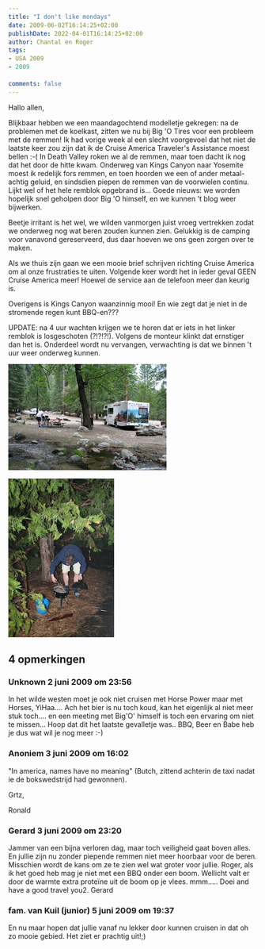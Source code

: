 ```yaml
---
title: "I don't like mondays"
date: 2009-06-02T16:14:25+02:00
publishDate: 2022-04-01T16:14:25+02:00
author: Chantal en Roger
tags:
- USA 2009
- 2009

comments: false
---
```


Hallo allen,

Blijkbaar hebben we een maandagochtend modelletje gekregen: na de problemen met de koelkast, zitten we nu bij Big 'O Tires voor een probleem met de remmen! Ik had vorige week al een slecht voorgevoel dat het niet de laatste keer zou zijn dat ik de Cruise America Traveler's Assistance moest bellen :-( In Death Valley roken we al de remmen, maar toen dacht ik nog dat het door de hitte kwam. Onderweg van Kings Canyon naar Yosemite moest ik redelijk fors remmen, en toen hoorden we een of ander metaal-achtig geluid, en sindsdien piepen de remmen van de voorwielen continu. Lijkt wel of het hele remblok opgebrand is... Goede nieuws: we worden hopelijk snel geholpen door Big 'O himself, en we kunnen 't blog weer bijwerken.

Beetje irritant is het wel, we wilden vanmorgen juist vroeg vertrekken zodat we onderweg nog wat beren zouden kunnen zien. Gelukkig is de camping voor vanavond gereserveerd, dus daar hoeven we ons geen zorgen over te maken.

Als we thuis zijn gaan we een mooie brief schrijven richting Cruise America om al onze frustraties te uiten. Volgende keer wordt het in ieder geval GEEN Cruise America meer! Hoewel de service aan de telefoon meer dan keurig is.

Overigens is Kings Canyon waanzinnig mooi! En wie zegt dat je niet in de stromende regen kunt BBQ-en???

UPDATE: na 4 uur wachten krijgen we te horen dat er iets in het linker remblok is losgeschoten (?!?!?!). Volgens de monteur klinkt dat ernstiger dan het is. Onderdeel wordt nu vervangen, verwachting is dat we binnen 't uur weer onderweg kunnen.

![Kings Canyon](./images/IMG_7510.jpg)

![Kings Canyon](./images/IMG_7477.jpg)

## 4 opmerkingen

### Unknown 2 juni 2009 om 23:56

In het wilde westen moet je ook niet cruisen met Horse Power maar met Horses, YiHaa....
Ach het bier is nu toch koud, kan het eigenlijk al niet meer stuk toch.... en een meeting met Big'O' himself is toch een ervaring om niet te missen... Hoop dat dit het laatste gevalletje was.. BBQ, Beer en Babe heb je dus wat wil je nog meer :-)

### Anoniem 3 juni 2009 om 16:02

"In america, names have no meaning"
(Butch, zittend achterin de taxi nadat ie de bokswedstrijd had gewonnen).

Grtz,

Ronald

### Gerard 3 juni 2009 om 23:20

Jammer van een bijna verloren dag, maar toch veiligheid gaat boven alles. En jullie zijn nu zonder piepende remmen niet meer hoorbaar voor de beren. Misschien wordt de kans om ze te zien wel wat groter voor jullie. Roger, als ik het goed heb mag je niet met een BBQ onder een boom.
Wellicht valt er door de warmte extra proteïne uit de boom op je vlees. mmm.....
Doei and have a good travel you2.
Gerard

### fam. van Kuil (junior) 5 juni 2009 om 19:37

En nu maar hopen dat jullie vanaf nu lekker door kunnen cruisen in dat oh zo mooie gebied. Het ziet er prachtig uit!;)

